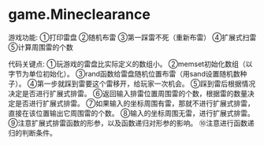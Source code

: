 # game.Mineclearance
游戏功能: 
①打印雷盘 
②随机布雷 
③第一踩雷不死（重新布雷） 
④扩展式扫雷 
⑤计算周围雷的个数

代码关键点: 
①玩游戏的雷盘比实际定义的数组小。 
②memset初始化数组（以字节为单位初始化）。 
③rand函数给雷盘随机位置布雷（用sand设置随机数种子）。 
④第一步就踩到雷要这个雷移开，给玩家一次机会。 
⑤踩到雷后根据情况决定是否进行扩展式排雷。 
⑥返回输入排雷位置周围雷的个数，根据雷的数量决定是否进行扩展式排雷。 
⑦如果输入的坐标周围有雷，那就不进行扩展式排雷，直接在该位置输出它周围雷的个数。 
⑧输入的坐标周围无雷，进行扩展式排雷。 
⑨注意扩展式排雷函数的形参，以及函数递归对形参的影响。 
⑩注意进行函数递归的判断条件。
